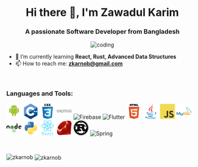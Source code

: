 <h1 align="center">Hi there 👋, I'm Zawadul Karim</h1>
<h3 align="center">A passionate Software Developer from Bangladesh</h3>

<p align="center">
  <img alt="coding" width="600" src="https://t4.ftcdn.net/jpg/02/78/37/47/240_F_278374738_ypRn0utOVnebuhmpSrDiwkzFsdqEm0aa.jpg">
</p>

- 🌱 I’m currently learning **React, Rust, Advanced Data Structures**
- 📫 How to reach me: **zkarnob@gmail.com**

<br>

<h3 align="left">Languages and Tools:</h3>

<p align="left">
  <img src="https://raw.githubusercontent.com/devicons/devicon/master/icons/android/android-original-wordmark.svg" alt="Android" title="Android" width="40" height="40"/>
  <img src="https://raw.githubusercontent.com/devicons/devicon/master/icons/cplusplus/cplusplus-original.svg" alt="C++" title="C++" width="40" height="40"/>
  <img src="https://raw.githubusercontent.com/devicons/devicon/master/icons/css3/css3-original-wordmark.svg" alt="CSS3" title="CSS3" width="40" height="40"/>
  <img src="https://raw.githubusercontent.com/devicons/devicon/master/icons/express/express-original-wordmark.svg" alt="Express.js" title="Express.js" width="40" height="40"/>
  <img src="https://www.vectorlogo.zone/logos/firebase/firebase-icon.svg" alt="Firebase" title="Firebase" width="40" height="40"/>
  <img src="https://www.vectorlogo.zone/logos/flutterio/flutterio-icon.svg" alt="Flutter" title="Flutter" width="40" height="40"/>
  <img src="https://raw.githubusercontent.com/devicons/devicon/master/icons/html5/html5-original-wordmark.svg" alt="HTML5" title="HTML5" width="40" height="40"/>
  <img src="https://raw.githubusercontent.com/devicons/devicon/master/icons/java/java-original.svg" alt="Java" title="Java" width="40" height="40"/>
  <img src="https://raw.githubusercontent.com/devicons/devicon/master/icons/javascript/javascript-original.svg" alt="JavaScript" title="JavaScript" width="40" height="40"/>
  <img src="https://raw.githubusercontent.com/devicons/devicon/master/icons/mysql/mysql-original-wordmark.svg" alt="MySQL" title="MySQL" width="40" height="40"/>
  <img src="https://raw.githubusercontent.com/devicons/devicon/master/icons/nodejs/nodejs-original-wordmark.svg" alt="Node.js" title="Node.js" width="40" height="40"/>
  <img src="https://raw.githubusercontent.com/devicons/devicon/master/icons/python/python-original.svg" alt="Python" title="Python" width="40" height="40"/>
  <img src="https://raw.githubusercontent.com/devicons/devicon/master/icons/react/react-original-wordmark.svg" alt="React" title="React" width="40" height="40"/>
  <img src="https://raw.githubusercontent.com/devicons/devicon/master/icons/ruby/ruby-original.svg" alt="Ruby" title="Ruby" width="40" height="40"/>
  <img src="https://raw.githubusercontent.com/devicons/devicon/master/icons/rust/rust-plain.svg" alt="Rust" title="Rust" width="40" height="40"/>
  <img src="https://www.vectorlogo.zone/logos/springio/springio-icon.svg" alt="Spring" title="Spring" width="40" height="40"/>
</p>

<br>

<p><img align="left" src="https://github-readme-stats.vercel.app/api/top-langs?username=zkarnob&show_icons=true&locale=en&layout=compact" alt="zkarnob" /></p>

<p>&nbsp;<img align="center" src="https://github-readme-stats.vercel.app/api?username=zkarnob&show_icons=true&locale=en" alt="zkarnob" /></p>
